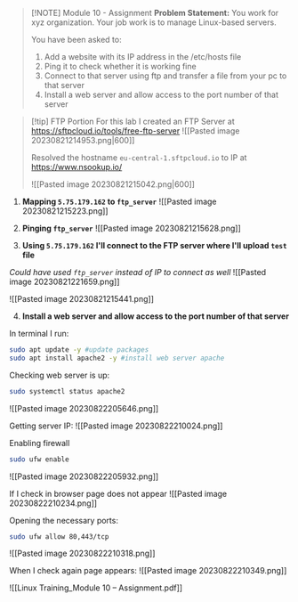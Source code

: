 
> [!NOTE] Module 10 - Assignment
> **Problem Statement:**
> You work for xyz organization. Your job work is to manage Linux-based servers.
> 
> You have been asked to:
> 1. Add a website with its IP address in the /etc/hosts file
> 2. Ping it to check whether it is working fine
> 3. Connect to that server using ftp and transfer a file from your pc to that server
> 4. Install a web server and allow access to the port number of that server


> [!tip] FTP Portion
> For this lab I created an FTP Server at https://sftpcloud.io/tools/free-ftp-server
> ![[Pasted image 20230821214953.png|600]]
> 
> Resolved the hostname `eu-central-1.sftpcloud.io` to IP at https://www.nsookup.io/
> 
> ![[Pasted image 20230821215042.png|600]]
> 


1. **Mapping `5.75.179.162` to `ftp_server`**
![[Pasted image 20230821215223.png]]
2. **Pinging `ftp_server`**
![[Pasted image 20230821215628.png]]



3. **Using `5.75.179.162` I'll connect to the FTP server where I'll upload `test` file**

*Could have used `ftp_server` instead of IP to connect as well*
![[Pasted image 20230821221659.png]]

![[Pasted image 20230821215441.png]]


4. **Install a web server and allow access to the port number of that server**

In terminal I run:
```bash
sudo apt update -y #update packages
sudo apt install apache2 -y #install web server apache
```

Checking web server is up:
```bash
sudo systemctl status apache2
```
![[Pasted image 20230822205646.png]]

Getting server IP:
![[Pasted image 20230822210024.png]]

Enabling firewall
```bash
sudo ufw enable
```
![[Pasted image 20230822205932.png]]

If I check in browser page does not appear
![[Pasted image 20230822210234.png]]

Opening the necessary ports:
```bash
sudo ufw allow 80,443/tcp
```
![[Pasted image 20230822210318.png]]

When I check again page appears:
![[Pasted image 20230822210349.png]]



![[Linux Training_Module 10 – Assignment.pdf]]